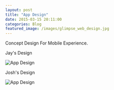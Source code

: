 ```yaml
---
layout: post
title: "App Design"
date: 2015-03-15 20:11:00
categories: Blog
featured_image: /images/glimpse_web_design.jpg
---
```


Concept Design For Mobile Experience.

Jay's Design

![App Design](/MAR440/images/glimpse_jay_design.png)


Josh's Design

![App Design](/MAR440/images/glimpse_josh_design.png)